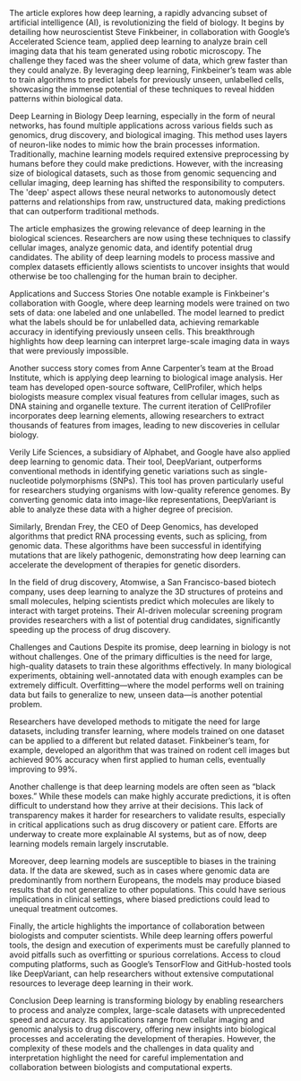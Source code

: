 The article explores how deep learning, a rapidly advancing subset of artificial intelligence (AI), is revolutionizing the field of biology. It begins by detailing how neuroscientist Steve Finkbeiner, in 
collaboration with Google’s Accelerated Science team, applied deep learning to analyze brain cell imaging
data that his team generated using robotic microscopy. The challenge they faced was the sheer volume of data,
which grew faster than they could analyze. By leveraging deep learning, Finkbeiner’s team was able to train algorithms to predict labels for previously unseen, unlabelled cells, showcasing the immense potential of these techniques to reveal hidden patterns within biological data.

Deep Learning in Biology
Deep learning, especially in the form of neural networks, has found multiple applications across various fields
such as genomics, drug discovery, and biological imaging. This method uses layers of neuron-like nodes to mimic
how the brain processes information. Traditionally, machine learning models required extensive preprocessing by humans before they could make predictions. However, with the increasing size of biological datasets, such as
those from genomic sequencing and cellular imaging, deep learning has shifted the responsibility to computers.
The 'deep' aspect allows these neural networks to autonomously detect patterns and relationships from raw, unstructured data, making predictions that can outperform traditional methods.

The article emphasizes the growing relevance of deep learning in the biological sciences. Researchers are now
using these techniques to classify cellular images, analyze genomic data, and identify potential drug candidates.
The ability of deep learning models to process massive and complex datasets efficiently allows scientists to uncover
insights that would otherwise be too challenging for the human brain to decipher.

Applications and Success Stories
One notable example is Finkbeiner's collaboration with Google, where deep learning models were trained on two sets
of data: one labeled and one unlabelled. The model learned to predict what the labels should be for unlabelled data,
achieving remarkable accuracy in identifying previously unseen cells. This breakthrough highlights how deep learning
can interpret large-scale imaging data in ways that were previously impossible.

Another success story comes from Anne Carpenter’s team at the Broad Institute, which is applying deep learning to biological image analysis. Her team has developed open-source software, CellProfiler, which helps biologists measure
complex visual features from cellular images, such as DNA staining and organelle texture. The current iteration of CellProfiler incorporates deep learning elements, allowing researchers to extract thousands of features from images,
leading to new discoveries in cellular biology.

Verily Life Sciences, a subsidiary of Alphabet, and Google have also applied deep learning to genomic data. Their tool, DeepVariant, outperforms conventional methods in identifying genetic variations such as single-nucleotide polymorphisms (SNPs). This tool has proven particularly useful for researchers studying organisms with low-quality reference genomes. By converting genomic data into image-like representations, DeepVariant is able to analyze these data with a higher degree of precision.

Similarly, Brendan Frey, the CEO of Deep Genomics, has developed algorithms that predict RNA processing events, 
such as splicing, from genomic data. These algorithms have been successful in identifying mutations that are 
likely pathogenic, demonstrating how deep learning can accelerate the development of therapies for genetic disorders.

In the field of drug discovery, Atomwise, a San Francisco-based biotech company, uses deep learning to analyze the 
3D structures of proteins and small molecules, helping scientists predict which molecules are likely to interact with
target proteins. Their AI-driven molecular screening program provides researchers with a list of potential drug candidates, significantly speeding up the process of drug discovery.

Challenges and Cautions
Despite its promise, deep learning in biology is not without challenges. One of the primary difficulties is the need for large, high-quality datasets to train these algorithms effectively. In many biological experiments, obtaining well-annotated data with enough examples can be extremely difficult. Overfitting—where the model performs well on training data but fails to generalize to new, unseen data—is another potential problem.

Researchers have developed methods to mitigate the need for large datasets, including transfer learning, where models
trained on one dataset can be applied to a different but related dataset. Finkbeiner’s team, for example, developed an algorithm that was trained on rodent cell images but achieved 90% accuracy when first applied to human cells, eventually improving to 99%.

Another challenge is that deep learning models are often seen as “black boxes.” While these models can make highly accurate predictions, it is often difficult to understand how they arrive at their decisions. This lack of transparency makes it harder for researchers to validate results, especially in critical applications such as drug discovery or patient care. Efforts are underway to create more explainable AI systems, but as of now, deep learning models remain largely inscrutable.

Moreover, deep learning models are susceptible to biases in the training data. If the data are skewed, such as in cases where genomic data are predominantly from northern Europeans, the models may produce biased results that do not generalize to other populations. This could have serious implications in clinical settings, where biased predictions could lead to unequal treatment outcomes.

Finally, the article highlights the importance of collaboration between biologists and computer scientists. While deep learning offers powerful tools, the design and execution of experiments must be carefully planned to avoid pitfalls such as overfitting or spurious correlations. Access to cloud computing platforms, such as Google’s TensorFlow and GitHub-hosted tools like DeepVariant, can help researchers without extensive computational resources to leverage deep learning in their work.

Conclusion
Deep learning is transforming biology by enabling researchers to process and analyze complex, large-scale datasets with unprecedented speed and accuracy. Its applications range from cellular imaging and genomic analysis to drug discovery, offering new insights into biological processes and accelerating the development of therapies. However, the complexity of these models and the challenges in data quality and interpretation highlight the need for careful implementation and collaboration between biologists and computational experts.
